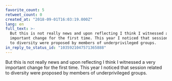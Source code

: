 ```yaml
---
favorite_count: 5
retweet_count: 0
created_at: "2018-09-01T16:03:19.000Z"
lang: en
full_text: >-
  But this is not really news and upon reflecting I think I witnessed a very
  important change for the first time. This year I noticed that session related
  to diversity were proposed by members of underprivileged groups.
in_reply_to_status_id: "1035921047571365888"
---
```


But this is not really news and upon reflecting I think I witnessed a very
important change for the first time. This year I noticed that session related to
diversity were proposed by members of underprivileged groups.
